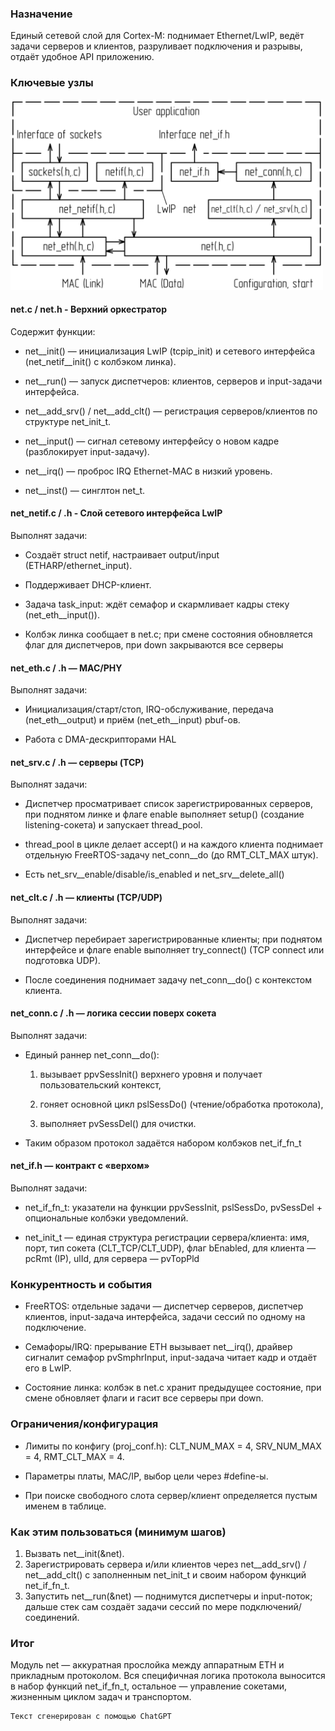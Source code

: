 ### Назначение

Единый сетевой слой для Cortex-M: поднимает Ethernet/LwIP, ведёт задачи серверов и клиентов, разруливает подключения и разрывы, отдаёт удобное API приложению.

### Ключевые узлы

<img src="http://github.com/proglyk/net/raw/main/image/diagram_NET_EN.png" width="500" height="305">

#### net.c / net.h - Верхний оркестратор

Содержит функции:

* net__init() — инициализация LwIP (tcpip_init) и сетевого интерфейса (net_netif__init() с колбэком линка).

* net__run() — запуск диспетчеров: клиентов, серверов и input-задачи интерфейса.

* net__add_srv() / net__add_clt() — регистрация серверов/клиентов по структуре net_init_t.

* net__input() — сигнал сетевому интерфейсу о новом кадре (разблокирует input-задачу).

* net__irq() — проброс IRQ Ethernet-MAC в низкий уровень.

* net__inst() — синглтон net_t.

#### net_netif.c / .h - Слой сетевого интерфейса LwIP

Выполнят задачи:

* Создаёт struct netif, настраивает output/input (ETHARP/ethernet_input).

* Поддерживает DHCP-клиент.

* Задача task_input: ждёт семафор и скармливает кадры стеку (net_eth__input()).

* Колбэк линка сообщает в net.c; при смене состояния обновляется флаг для диспетчеров, при down закрываются все серверы

#### net_eth.c / .h — MAC/PHY

Выполнят задачи:

* Инициализация/старт/стоп, IRQ-обслуживание, передача (net_eth__output) и приём (net_eth__input) pbuf-ов.

* Работа с DMA-дескрипторами HAL

#### net_srv.c / .h — серверы (TCP)

Выполнят задачи:

* Диспетчер просматривает список зарегистрированных серверов, при поднятом линке и флаге enable выполняет setup() (создание listening-сокета) и запускает thread_pool.

* thread_pool в цикле делает accept() и на каждого клиента поднимает отдельную FreeRTOS-задачу net_conn__do (до RMT_CLT_MAX штук).

* Есть net_srv__enable/disable/is_enabled и net_srv__delete_all()

#### net_clt.c / .h — клиенты (TCP/UDP)

Выполнят задачи:

* Диспетчер перебирает зарегистрированные клиенты; при поднятом интерфейсе и флаге enable выполняет try_connect() (TCP connect или подготовка UDP).

* После соединения поднимает задачу net_conn__do() с контекстом клиента.

#### net_conn.c / .h — логика сессии поверх сокета

Выполнят задачи:

* Единый раннер net_conn__do():

    1. вызывает ppvSessInit() верхнего уровня и получает пользовательский контекст,

    2. гоняет основной цикл pslSessDo() (чтение/обработка протокола),

    3. выполняет pvSessDel() для очистки.

* Таким образом протокол задаётся набором колбэков net_if_fn_t

#### net_if.h — контракт с «верхом»

Выполнят задачи:

* net_if_fn_t: указатели на функции ppvSessInit, pslSessDo, pvSessDel + опциональные колбэки уведомлений.

* net_init_t — единая структура регистрации сервера/клиента: имя, порт, тип сокета (CLT_TCP/CLT_UDP), флаг bEnabled, для клиента — pcRmt (IP), ulId, для сервера — pvTopPld


### Конкурентность и события

* FreeRTOS: отдельные задачи — диспетчер серверов, диспетчер клиентов, input-задача интерфейса, задачи сессий по одному на подключение.

* Семафоры/IRQ: прерывание ETH вызывает net__irq(), драйвер сигналит семафор pvSmphrInput, input-задача читает кадр и отдаёт его в LwIP.

* Состояние линка: колбэк в net.c хранит предыдущее состояние, при смене обновляет флаги и гасит все серверы при down.


### Ограничения/конфигурация

* Лимиты по конфигу (proj_conf.h): CLT_NUM_MAX = 4, SRV_NUM_MAX = 4, RMT_CLT_MAX = 4.

* Параметры платы, MAC/IP, выбор цели через #define-ы.

* При поиске свободного слота сервер/клиент определяется пустым именем в таблице.


### Как этим пользоваться (минимум шагов)

1. Вызвать net__init(&net).
2. Зарегистрировать сервера и/или клиентов через net__add_srv() / net__add_clt() с заполненным net_init_t и своим набором функций net_if_fn_t.
2. Запустить net__run(&net) — поднимутся диспетчеры и input-поток; дальше стек сам создаёт задачи сессий по мере подключений/соединений.


### Итог
Модуль net — аккуратная прослойка между аппаратным ETH и прикладным протоколом. Вся специфичная логика протокола выносится в набор функций net_if_fn_t, остальное — управление сокетами, жизненным циклом задач и транспортом.

```
Текст сгенерирован с помощью ChatGPT
```
